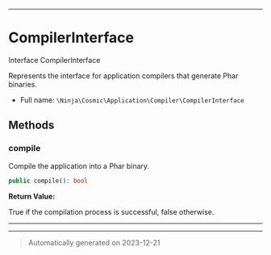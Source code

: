 ***

# CompilerInterface

Interface CompilerInterface

Represents the interface for application compilers that generate Phar binaries.

* Full name: `\Ninja\Cosmic\Application\Compiler\CompilerInterface`



## Methods


### compile

Compile the application into a Phar binary.

```php
public compile(): bool
```









**Return Value:**

True if the compilation process is successful, false otherwise.




***


***
> Automatically generated on 2023-12-21
